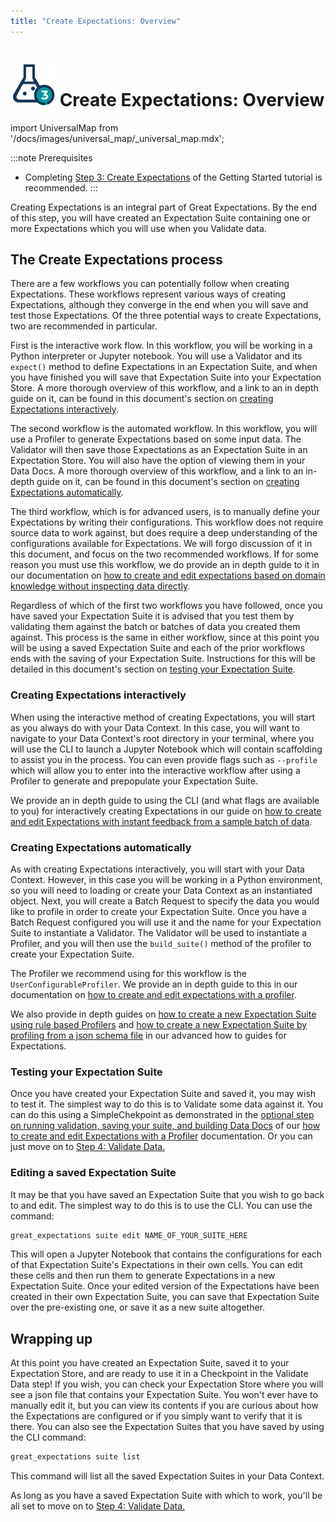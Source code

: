 ```yaml
---
title: "Create Expectations: Overview"
---
```

# [![Create Expectations Icon](../../images/universal_map/Flask-active.png)](./create_expectations_overview.md) Create Expectations: Overview

import UniversalMap from '/docs/images/universal_map/_universal_map.mdx';

<!--Use 'inactive' or 'active' to indicate which Universal Map steps this term has a use case within.-->

<UniversalMap setup='inactive' connect='inactive' create='active' validate='inactive'/>

:::note Prerequisites
- Completing [Step 3: Create Expectations](/docs/tutorials/getting_started/create_your_first_expectations) of the Getting Started tutorial is recommended.
:::

Creating Expectations is an integral part of Great Expectations.  By the end of this step, you will have created an Expectation Suite containing one or more Expectations which you will use when you Validate data.

## The Create Expectations process

There are a few workflows you can potentially follow when creating Expectations.  These workflows represent various ways of creating Expectations, although they converge in the end when you will save and test those Expectations.  Of the three potential ways to create Expectations, two are recommended in particular.

First is the interactive work flow.  In this workflow, you will be working in a Python interpreter or Jupyter notebook.  You will use a Validator and its `expect()` method to define Expectations in an Expectation Suite, and when you have finished you will save that Expectation Suite into your Expectation Store.  A more thorough overview of this workflow, and a link to an in depth guide on it, can be found in this document's section on [creating Expectations interactively](#creating-expectations-automatically).

The second workflow is the automated workflow.  In this workflow, you will use a Profiler to generate Expectations based on some input data.  The Validator will then save those Expectations as an Expectation Suite in an Expectation Store.  You will also have the option of viewing them in your Data Docs.  A more thorough overview of this workflow, and a link to an in-depth guide on it, can be found in this document's section on [creating Expectations automatically](#creating-expectations-automatically).

The third workflow, which is for advanced users, is to manually define your Expectations by writing their configurations.  This workflow does not require source data to work against, but does require a deep understanding of the configurations available for Expectations.  We will forgo discussion of it in this document, and focus on the two recommended workflows.  If for some reason you must use this workflow, we do provide an in depth guide to it in our documentation on [how to create and edit expectations based on domain knowledge without inspecting data directly](./how_to_create_and_edit_expectations_based_on_domain_knowledge_without_inspecting_data_directly.md).

Regardless of which of the first two workflows you have followed, once you have saved your Expectation Suite it is advised that you test them by validating them against the batch or batches of data you created them against.  This process is the same in either workflow, since at this point you will be using a saved Expectation Suite and each of the prior workflows ends with the saving of your Expectation Suite.  Instructions for this will be detailed in this document's section on [testing your Expectation Suite](#testing-your-expectation-suite).

### Creating Expectations interactively

When using the interactive method of creating Expectations, you will start as you always do with your Data Context.  In this case, you will want to navigate to your Data Context's root directory in your terminal, where you will use the CLI to launch a Jupyter Notebook which will contain scaffolding to assist you in the process.  You can even provide flags such as `--profile` which will allow you to enter into the interactive workflow after using a Profiler to generate and prepopulate your Expectation Suite.

We provide an in depth guide to using the CLI (and what flags are available to you) for interactively creating Expectations in our guide on [how to create and edit Expectations with instant feedback from a sample batch of data](./how_to_create_and_edit_expectations_with_instant_feedback_from_a_sample_batch_of_data.md).

### Creating Expectations automatically

As with creating Expectations interactively, you will start with your Data Context.  However, in this case you will be working in a Python environment, so you will need to loading or create your Data Context as an instantiated object.  Next, you will create a Batch Request to specify the data you would like to profile in order to create your Expectation Suite.  Once you have a Batch Request configured you will use it and the name for your Expectation Suite to instantiate a Validator.  The Validator will be used to instantiate a Profiler, and you will then use the `build_suite()` method of the profiler to create your Expectation Suite. 

The Profiler we recommend using for this workflow is the `UserConfigurableProfiler`.  We provide an in depth guide to this in our documentation on [how to create and edit expectations with a profiler](./how_to_create_and_edit_expectations_with_a_profiler.md).

We also provide in depth guides on [how to create a new Expectation Suite using rule based Profilers](./advanced/how_to_create_a_new_expectation_suite_using_rule_based_profilers.md) and [how to create a new Expectation Suite by profiling from a json schema file](./advanced/how_to_create_a_new_expectation_suite_by_profiling_from_a_jsonschema_file.md) in our advanced how to guides for Expectations.

### Testing your Expectation Suite

Once you have created your Expectation Suite and saved it, you may wish to test it.  The simplest way to do this is to Validate some data against it.  You can do this using a SimpleChekpoint as demonstrated in the [optional step on running validation, saving your suite, and building Data Docs](./how_to_create_and_edit_expectations_with_a_profiler.md#6-optional-running-validation-saving-your-suite-and-building-data-docs) of our [how to create and edit Expectations with a Profiler](./how_to_create_and_edit_expectations_with_a_profiler.md) documentation.  Or you can just move on to [Step 4: Validate Data.](../validation/validate_data_overview.md)

### Editing a saved Expectation Suite

It may be that you have saved an Expectation Suite that you wish to go back to and edit.  The simplest way to do this is to use the CLI.  You can use the command:

```markdown title="Terminal command"
great_expectations suite edit NAME_OF_YOUR_SUITE_HERE
```

This will open a Jupyter Notebook that contains the configurations for each of that Expectation Suite's Expectations in their own cells.  You can edit these cells and then run them to generate Expectations in a new Expectation Suite.  Once your edited version of the Expectations have been created in their own Expectation Suite, you can save that Expectation Suite over the pre-existing one, or save it as a new suite altogether.

## Wrapping up

At this point you have created an Expectation Suite, saved it to your Expectation Store, and are ready to use it in a Checkpoint in the Validate Data step!  If you wish, you can check your Expectation Store where you will see a json file that contains your Expectation Suite.  You won't ever have to manually edit it, but you can view its contents if you are curious about how the Expectations are configured or if you simply want to verify that it is there.  You can also see the Expectation Suites that you have saved by using the CLI command:

```markdown title="Terminal command"
great_expectations suite list
```

This command will list all the saved Expectation Suites in your Data Context.

As long as you have a saved Expectation Suite with which to work, you'll be all set to move on to [Step 4: Validate Data.](../validation/validate_data_overview.md)

